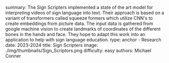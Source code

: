 summary: The Sign Scripters implemented a state of the art model for interpreting videos of sign language into text. Their approach is based on a variant of transformers called squeeze formers which utilize CNN's to create embeddings from picture data. The input data is gathered from google machine vision to create landmarks of coordinates of the different bones in the hands and face. They hope to adapt this work into an application to help with sign language education.
type: anchor - Research
date: 2023-2024
title: Sign Scripters
image: ./img/thumbnails/Sign_Scriptors.png
difficulty: easy
authors: Michael Conner
